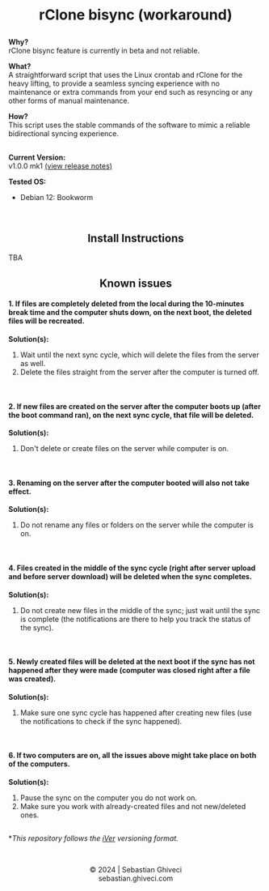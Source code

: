 # <p align="center"><b>rClone bisync (workaround)</b>

<b>Why?</b> <br>
rClone bisync feature is currently in beta and not reliable.

<b>What?</b> <br>
A straightforward script that uses the Linux crontab and rClone for the heavy lifting, to provide a seamless syncing experience with no maintenance or extra commands from your end such as resyncing or any other forms of manual maintenance.

<b>How?</b><br>
This script uses the stable commands of the software to mimic a reliable bidirectional syncing experience.

##

<b>Current Version:</b><br>
v1.0.0 mk1 [(view release notes)](RELEASE.md)

<b>Tested OS:</b><br>
- Debian 12: Bookworm

<br>

<h2 align="center">Install Instructions</h2>
TBA

<br>

<h2 align="center">Known issues</h2>
<h4><b>1. If files are completely deleted from the local during the 10-minutes break time and the computer shuts down, on the next boot, the deleted files will be recreated.</b></h4>

<b>Solution(s):</b>
1. Wait until the next sync cycle, which will delete the files from the server as well.
2. Delete the files straight from the server after the computer is turned off.

<br>

<h4><b>2. If new files are created on the server after the computer boots up (after the boot command ran), on the next sync cycle, that file will be deleted.</b></h4>

<b>Solution(s):</b>
1. Don't delete or create files on the server while computer is on.

<br>

<h4><b>3. Renaming on the server after the computer booted will also not take effect.</b></h4>

<b>Solution(s):</b>
1. Do not rename any files or folders on the server while the computer is on.

<br>

<h4><b>4. Files created in the middle of the sync cycle (right after server upload and before server download) will be deleted when the sync completes.</b></h4>

<b>Solution(s):</b>
1. Do not create new files in the middle of the sync; just wait until the sync is complete (the notifications are there to help you track the status of the sync).

<br>

<h4><b>5. Newly created files will be deleted at the next boot if the sync has not happened after they were made (computer was closed right after a file was created).</b></h4>

<b>Solution(s):</b>
1. Make sure one sync cycle has happened after creating new files (use the notifications to check if the sync happened).

<br>

<h4><b>6. If two computers are on, all the issues above might take place on both of the computers.</b></h4>

<b>Solution(s):</b>
1. Pause the sync on the computer you do not work on.
2. Make sure you work with already-created files and not new/deleted ones.

##
**This repository follows the [iVer](https://github.com/frontfacer/iVer) versioning format.*

<br>
<p align="center">© 2024 | Sebastian Ghiveci<br/>sebastian.ghiveci.com<br>